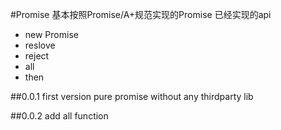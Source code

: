 #Promise
基本按照Promise/A+规范实现的Promise
已经实现的api
* new Promise
* reslove
* reject
* all
* then

##0.0.1
first version
pure promise without any thirdparty lib

##0.0.2
add all function

